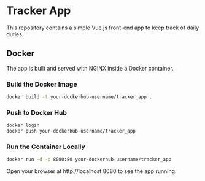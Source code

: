 # Tracker App

This repository contains a simple Vue.js front-end app to keep track of daily duties.

## Docker

The app is built and served with NGINX inside a Docker container.

### Build the Docker Image

```bash
docker build -t your-dockerhub-username/tracker_app .
```

### Push to Docker Hub

```bash
docker login
docker push your-dockerhub-username/tracker_app
```

### Run the Container Locally

```bash
docker run -d -p 8080:80 your-dockerhub-username/tracker_app
```

Open your browser at http://localhost:8080 to see the app running.